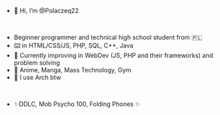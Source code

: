 - 👋 Hi, I’m @Polaczeq22

<br />
<!---
Polaczeq22/Polaczeq22 is a ✨ special ✨ repository because its `README.md` (this file) appears on your GitHub profile.
You can click the Preview link to take a look at your changes.
--->

- Beginner programmer and technical high school student from 🇵🇱
- ⌨️ in HTML/CSS/JS, PHP, SQL, C++, Java 
- 🌱 Currently improving in WebDev (JS, PHP and their frameworks) and problem solving 
- 👀 Anime, Manga, Mass Technology, Gym
- 🐧 I use Arch btw

<br />

- ✨DDLC, Mob Psycho 100, Folding Phones ✨
